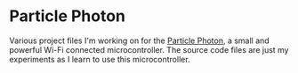 # Particle Photon

Various project files I'm working on for the [Particle Photon](https://www.particle.io/products/hardware/photon-wifi), a small and powerful Wi-Fi connected microcontroller. The source code files are just my experiments as I learn to use this microcontroller.
